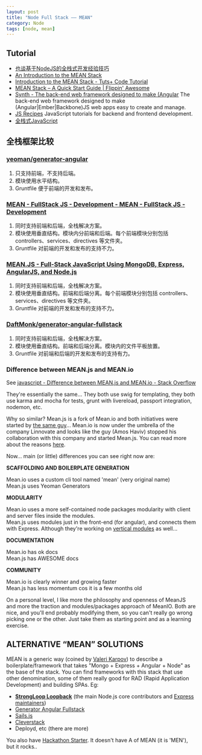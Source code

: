 ```yaml
---
layout: post
title: "Node Full Stack —— MEAN"
category: Node
tags: [node, mean]
--- 
```


## Tutorial

- [也谈基于NodeJS的全栈式开发经验技巧](http://www.w3cfuns.com/article-1315-1.html)
- [An Introduction to the MEAN Stack](http://www.sitepoint.com/introduction-mean-stack/)
- [Introduction to the MEAN Stack - Tuts+ Code Tutorial](http://code.tutsplus.com/tutorials/introduction-to-the-mean-stack--cms-19918)
- [MEAN Stack – A Quick Start Guide | Flippin' Awesome](http://flippinawesome.org/2014/04/21/mean-stack-a-quick-start-guide/)
- [Synth - The back-end web framework designed to make (Angular](http://www.synthjs.com) The back-end web framework designed to make (Angular|Ember|Backbone)JS web apps easy to create and manage.
- [JS Recipes](http://jsrecipes.org/#!/) JavaScript tutorials for backend and frontend development.
- [全栈式JavaScript](http://blog.jobbole.com/52745/)

<!-- more -->

## 全栈框架比较

### [yeoman/generator-angular](https://github.com/yeoman/generator-angular)

1. 只支持前端，不支持后端。
2. 模块使用水平结构。
3. Gruntfile 便于前端的开发和发布。

### [MEAN - FullStack JS - Development - MEAN - FullStack JS - Development](http://mean.io/#!/)
 
1. 同时支持前端和后端，全栈解决方案。
2. 模块使用垂直结构。模块内分前端和后端。每个前端模块分别包括 controllers、services、directives 等文件夹。
3. Gruntfile 对前端的开发和发布的支持不力。
    
### [MEAN.JS - Full-Stack JavaScript Using MongoDB, Express, AngularJS, and Node.js](http://meanjs.org/)

1. 同时支持前端和后端，全栈解决方案。
2. 模块使用垂直结构。前端和后端分离。每个前端模块分别包括 controllers、services、directives 等文件夹。
3. Gruntfile 对前端的开发和发布的支持不力。

    
### [DaftMonk/generator-angular-fullstack](https://github.com/DaftMonk/generator-angular-fullstack)

1. 同时支持前端和后端，全栈解决方案。
2. 模块使用垂直结构。前端和后端分离。模块内的文件平板放置。
3. Gruntfile 对前端和后端的开发和发布的支持有力。


### Difference between MEAN.js and MEAN.io

See [javascript - Difference between MEAN.js and MEAN.io - Stack Overflow](http://stackoverflow.com/questions/23199392/difference-between-mean-js-and-mean-io)

They're essentially the same... They both use swig for templating, they both use karma and mocha for tests, grunt with livereload, passport integration, nodemon, etc. 

Why so similar? Mean.js is a fork of Mean.io and both initiatives were started by [the same guy](https://github.com/amoshaviv)... Mean.io is now under the umbrella of the company Linnovate and looks like the guy (Amos Haviv) stopped his collaboration with this company and started Mean.js. You can read more about the reasons [here](http://blog.meanjs.org/post/76726660228/forking-out-of-an-open-source-conflict). 

Now... main (or little) differences you can see right now are:

**SCAFFOLDING AND BOILERPLATE GENERATION**

Mean.io uses a custom cli tool named 'mean' (very original name)  
Mean.js uses Yeoman Generators

**MODULARITY**

Mean.io uses a more self-contained node packages modularity with client and server files inside the modules.  
Mean.js uses modules just in the front-end (for angular), and connects them with Express. Although they're working on [vertical modules](https://github.com/meanjs/mean/tree/vertical-test) as well...

**DOCUMENTATION**

Mean.io has ok docs  
Mean.js has AWESOME docs

**COMMUNITY**

Mean.io is clearly winner and growing faster  
Mean.js has less momentum cos it is a few months old

On a personal level, I like more the philosophy and openness of MeanJS and more the traction and modules/packages approach of MeanIO. Both are nice, and you'll end probably modifying them, so you can't really go wrong picking one or the other. Just take them as starting point and as a learning exercise.

## ALTERNATIVE “MEAN” SOLUTIONS

MEAN is a generic way (coined by [Valeri Karpov](http://blog.mongodb.org/post/49262866911/the-mean-stack-mongodb-expressjs-angularjs-and)) to describe a boilerplate/framework that takes "Mongo + Express + Angular + Node" as the base of the stack. You can find frameworks with this stack that use other denomination, some of them really good for RAD (Rapid Application Development) and building SPAs. Eg:

* **[StrongLoop Loopback](http://strongloop.com/mobile-application-development/loopback/)** (the main Node.js core contributors and [Express maintainers](http://strongloop.com/strongblog/tj-holowaychuk-sponsorship-of-express/))
* [Generator Angular Fullstack](https://github.com/DaftMonk/generator-angular-fullstack)
* [Sails.js](http://www.quora.com/Node-js/Should-I-use-a-MEAN-stack-or-Angular-+-Sails-js-for-a-node-js-powered-back-end-structure-or-framework)
* [Cleverstack](http://cleverstack.io/)
* Deployd, etc (there are more)

You also have [Hackathon Starter](https://github.com/sahat/hackathon-starter). It doesn't have A of MEAN (it is 'MEN'), but it rocks..
